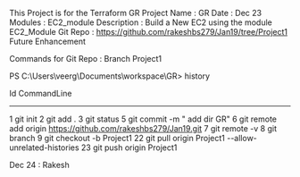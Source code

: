 This Project is for the Terraform GR 
Project Name : GR
Date : Dec 23
Modules : EC2_module
Description : Build a New EC2 using the module EC2_Module
Git Repo : https://github.com/rakeshbs279/Jan19/tree/Project1 
Future Enhancement


Commands for Git Repo : Branch Project1

PS C:\Users\veerg\Documents\workspace\GR> history

  Id CommandLine                                                                                                                                                                   
  -- -----------
   1 git init
   2 git add .
   3 git status
   5 git commit -m " add dir GR"
   6 git remote add origin https://github.com/rakeshbs279/Jan19.git
   7 git remote -v
   8 git branch
   9 git checkout -b Project1
  22 git pull origin Project1 --allow-unrelated-histories
  23 git push origin Project1

Dec 24 : Rakesh
